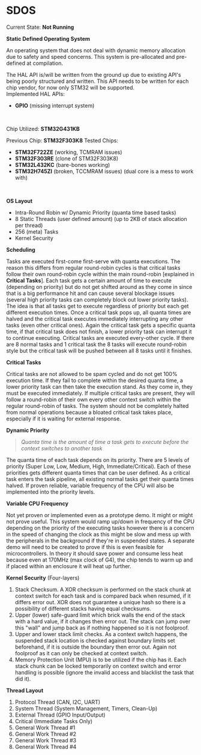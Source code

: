 

# SDOS
Current State: **Not Running**

**Static Defined Operating System**

An operating system that does not deal with dynamic memory allocation due to safety and speed concerns. This system is pre-allocated and pre-defined at compilation.

The HAL API is/will be written from the ground up due to existing API's being poorly structured and written. This API needs to be written for each chip vendor, for now only STM32 will be supported.
<br/>
Implemented HAL APIs:

 - **GPIO** (missing interrupt system)
<br/>

Chip Utilized: **STM32G431KB**

Previous Chip: **STM32F303K8**
Tested Chips: 
 - **STM32F722ZE** (working, TCMRAM issues)
 - **STM32F303RE** (clone of STM32F303K8)
 - **STM32L432KC** (bare-bones working)
 - **STM32H745ZI** (broken, TCCMRAM issues) (dual core is a mess to work with)
<br/>

**OS Layout**

 - Intra-Round Robin w/ Dynamic Priority (quanta time based tasks)
 - 8 Static Threads (user defined amount) (up to 2KB of stack allocation per thread)
 - 256 (meta) Tasks
 - Kernel Security

**Scheduling**

Tasks are executed first-come first-serve with quanta executions. The reason this differs from regular round-robin cycles is that critical tasks follow their own round-robin cycle within the main round-robin [explained in **Critical Tasks**]. Each task gets a certain amount of time to execute (depending on priority) but do not get shifted around as they come in since that is a big performance hit and can cause several blockage issues (several high priority tasks can completely block out lower priority tasks). The idea is that all tasks get to execute regardless of priority but each get different execution times. Once a critical task pops up, all quanta times are halved and the critical task executes immediately interrupting any other tasks (even other critical ones). Again the critical task gets a specific quanta time, if that critical task does not finish, a lower priority task can interrupt it to continue executing. Critical tasks are executed every-other cycle. If there are 8 normal tasks and 1 critical task the 8 tasks will execute round-robin style but the critical task will be pushed between all 8 tasks until it finishes.

**Critical Tasks**

Critical tasks are not allowed to be spam cycled and do not get 100% execution time. If they fail to complete within the desired quanta time, a lower priority task can then take the execution stand. As they come in, they must be executed immediately. If multiple critical tasks are present, they will follow a round-robin of their own every other context switch within the regular round-robin of tasks. The system should not be completely halted from normal operations because a bloated critical task takes place, especially if it is waiting for external response.

**Dynamic Priority**

> *Quanta time is the amount of time a task gets to execute before the context switches to another task*

The quanta time of each task depends on its priority. There are 5 levels of priority (Super Low, Low, Medium, High, Immediate/Critical). Each of these priorities gets different quanta times that can be user defined. As a critical task enters the task pipeline, all existing normal tasks get their quanta times halved. If proven reliable, variable frequency of the CPU will also be implemented into the priority levels.

**Variable CPU Frequency**

Not yet proven or implemented even as a prototype demo. It might or might not prove useful. This system would ramp up/down in frequency of the CPU depending on the priority of the executing tasks however there is a concern in the speed of changing the clock as this might be slow and mess up with the peripherals in the background if they're in suspended states. A separate demo will need to be created to prove if this is even feasible for microcontrollers. In theory it should save power and consume less heat because even at 170MHz (max clock of G4), the chip tends to warm up and if placed within an enclosure it will heat up further.

**Kernel Security**
(Four-layers)
 1. Stack Checksum. A XOR checksum is performed on the stack chunk at context switch for each task and is compared back when resumed, if it differs error out. XOR does not guarantee a unique hash so there is a possibility of different stacks having equal checksums.
 2. Upper (lower) safe-guard limit which brick walls the end of the stack with a hard value, if it changes then error out. The stack can jump over this "wall" and jump back as if nothing happened so it is not foolproof.
 3. Upper and lower stack limit checks. As a context switch happens, the suspended stack location is checked against boundary limits set beforehand, if it is outside the boundary then error out. Again not foolproof as it can only be checked at context switch.
 4. Memory Protection Unit (MPU) is to be utilized if the chip has it. Each stack chunk can be locked temporarily on context switch and error handling is possible (ignore the invalid access and blacklist the task that did it).

**Thread Layout**

 1. Protocol Thread (CAN, I2C, UART)
 2. System Thread (System Management, Timers, Clean-Up)
 3. External Thread (GPIO Input/Output)
 4. Critical (Immediate Tasks Only)
 5. General Work Thread #1
 6. General Work Thread #2
 7. General Work Thread #3
 8. General Work Thread #4
